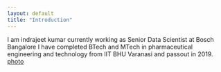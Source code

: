 ```yaml
---
layout: default
title: "Introduction"
---
```


I am indrajeet kumar currently working as Senior Data Scientist at Bosch Bangalore
I have completed BTech and MTech in pharmaceutical engineering and technology from IIT BHU Varanasi and passout in 2019.
[photo](assets/ikumar_photo.jpg)
